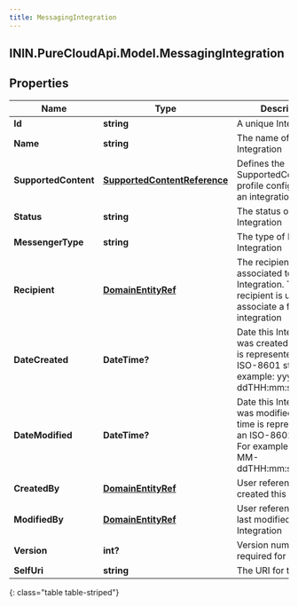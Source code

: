```yaml
---
title: MessagingIntegration
---
```

## ININ.PureCloudApi.Model.MessagingIntegration

## Properties

|Name | Type | Description | Notes|
|------------ | ------------- | ------------- | -------------|
| **Id** | **string** | A unique Integration Id | |
| **Name** | **string** | The name of the Integration | |
| **SupportedContent** | [**SupportedContentReference**](SupportedContentReference.html) | Defines the SupportedContent profile configured for an integration | [optional] |
| **Status** | **string** | The status of the Integration | [optional] |
| **MessengerType** | **string** | The type of Messaging Integration | |
| **Recipient** | [**DomainEntityRef**](DomainEntityRef.html) | The recipient associated to the Integration. This recipient is used to associate a flow to an integration | [optional] |
| **DateCreated** | **DateTime?** | Date this Integration was created. Date time is represented as an ISO-8601 string. For example: yyyy-MM-ddTHH:mm:ss[.mmm]Z | [optional] |
| **DateModified** | **DateTime?** | Date this Integration was modified. Date time is represented as an ISO-8601 string. For example: yyyy-MM-ddTHH:mm:ss[.mmm]Z | [optional] |
| **CreatedBy** | [**DomainEntityRef**](DomainEntityRef.html) | User reference that created this Integration | [optional] |
| **ModifiedBy** | [**DomainEntityRef**](DomainEntityRef.html) | User reference that last modified this Integration | [optional] |
| **Version** | **int?** | Version number required for updates. | |
| **SelfUri** | **string** | The URI for this object | [optional] |
{: class="table table-striped"}


